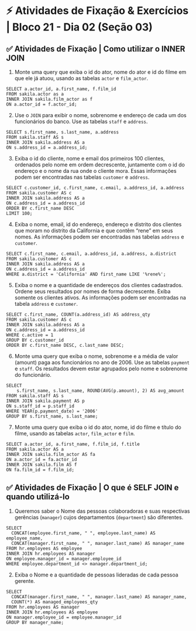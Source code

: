 # ⚡ Atividades de Fixação & Exercícios | Bloco 21 - Dia 02 (Seção 03)

## ✅ Atividades de Fixação | Como utilizar o INNER JOIN
1. Monte uma query que exiba o id do ator, nome do ator e id do filme em que ele já atuou, usando as tabelas `actor` e `film_actor`.
```
SELECT a.actor_id, a.first_name, f.film_id
FROM sakila.actor as a
INNER JOIN sakila.film_actor as f
ON a.actor_id = f.actor_id;
```

2. Use o `JOIN` para exibir o nome, sobrenome e endereço de cada um dos funcionários do banco. Use as tabelas `staff` e `address`.
```
SELECT s.first_name, s.last_name, a.address
FROM sakila.staff AS s
INNER JOIN sakila.address AS a
ON s.address_id = a.address_id;
```

3. Exiba o id do cliente, nome e email dos primeiros 100 clientes, ordenados pelo nome em ordem decrescente, juntamente com o id do endereço e o nome da rua onde o cliente mora. Essas informações podem ser encontradas nas tabelas `customer` e `address`.
```
SELECT c.customer_id, c.first_name, c.email, a.address_id, a.address
FROM sakila.customer AS c
INNER JOIN sakila.address AS a
ON c.address_id = a.address_id
ORDER BY c.first_name DESC
LIMIT 100;
```

4. Exiba o nome, email, id do endereço, endereço e distrito dos clientes que moram no distrito da California e que contêm “rene” em seus nomes. As informações podem ser encontradas nas tabelas `address` e `customer`.
```
SELECT c.first_name, c.email, a.address_id, a.address, a.district
FROM sakila.customer AS c
INNER JOIN sakila.address AS a
ON c.address_id = a.address_id
WHERE a.district = 'California' AND first_name LIKE '%rene%';
```

5. Exiba o nome e a quantidade de endereços dos clientes cadastrados. Ordene seus resultados por nomes de forma decrescente. Exiba somente os clientes ativos. As informações podem ser encontradas na tabela `address` e `customer`.
```
SELECT c.first_name, COUNT(a.address_id) AS address_qty
FROM sakila.customer AS c
INNER JOIN sakila.address AS a
ON c.address_id = a.address_id
WHERE c.active = 1
GROUP BY c.customer_id
ORDER BY c.first_name DESC, c.last_name DESC;
```

6. Monte uma query que exiba o nome, sobrenome e a média de valor (amount) paga aos funcionários no ano de 2006. Use as tabelas `payment` e `staff`. Os resultados devem estar agrupados pelo nome e sobrenome do funcionário.
```
SELECT 
	s.first_name, s.last_name, ROUND(AVG(p.amount), 2) AS avg_amount
FROM sakila.staff AS s
INNER JOIN sakila.payment AS p
ON s.staff_id = p.staff_id
WHERE YEAR(p.payment_date) = '2006'
GROUP BY s.first_name, s.last_name;
```

7. Monte uma query que exiba o id do ator, nome, id do filme e título do filme, usando as tabelas `actor`, `film_actor` e `film`.
```
SELECT a.actor_id, a.first_name, f.film_id, f.title
FROM sakila.actor AS a
INNER JOIN sakila.film_actor AS fa
ON a.actor_id = fa.actor_id
INNER JOIN sakila.film AS f
ON fa.film_id = f.film_id;
```

## ✅ Atividades de Fixação | O que é SELF JOIN e quando utilizá-lo
1. Queremos saber o Nome das pessoas colaboradoras e suas respectivas gerências (`manager`) cujos departamentos (`department`) são diferentes.
```
SELECT
  CONCAT(employee.first_name, " ", employee.last_name) AS employee_name,
  CONCAT(manager.first_name, " ", manager.last_name) AS manager_name
FROM hr.employees AS employee
INNER JOIN hr.employees AS manager
ON employee.manager_id = manager.employee_id
WHERE employee.department_id <> manager.department_id;
```

2. Exiba o Nome e a quantidade de pessoas lideradas de cada pessoa gerente.
```
SELECT
  CONCAT(manager.first_name, " ", manager.last_name) AS manager_name,
  COUNT(*) AS managed_employees_qty
FROM hr.employees AS manager
INNER JOIN hr.employees AS employee
ON manager.employee_id = employee.manager_id
GROUP BY manager_name;
```